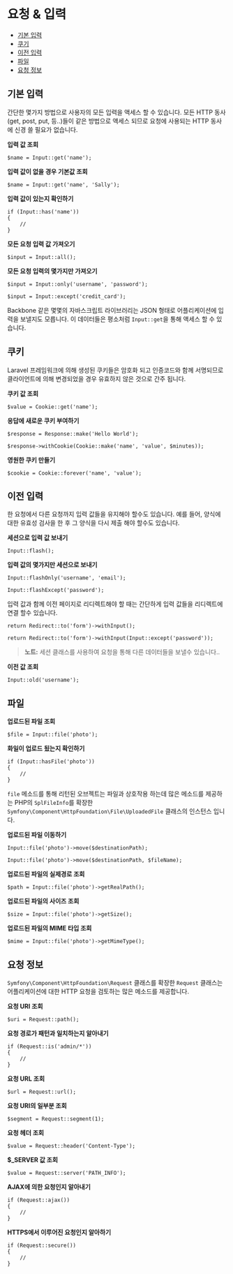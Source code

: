# 요청 & 입력

- [기본 입력](#basic-input)
- [쿠기](#cookies)
- [이전 입력](#old-input)
- [파일](#files)
- [요청 정보](#request-information)

<a name="basic-input"></a>
## 기본 입력

간단한 몇가지 방법으로 사용자의 모든 입력을 액세스 할 수 있습니다. 모든 HTTP 동사(get, post, put, 등..)들이 같은 방법으로 액세스 되므로 요청에 사용되는 HTTP 동사에 신경 쓸 필요가 없습니다.

**입력 값 조회**

	$name = Input::get('name');

**입력 값이 없을 경우 기본값 조회**

	$name = Input::get('name', 'Sally');

**입력 값이 있는지 확인하기**

	if (Input::has('name'))
	{
		//
	}

**모든 요청 입력 값 가져오기**

	$input = Input::all();

**모든 요청 입력의 몇가지만 가져오기**

	$input = Input::only('username', 'password');

	$input = Input::except('credit_card');

Backbone 같은 몇몇의 자바스크립트 라이브러리는 JSON 형태로 어플리케이션에 입력을 보낼지도 모릅니다. 이 데이터들은 평소처럼 `Input::get`을 통해 액세스 할 수 있습니다.

<a name="cookies"></a>
## 쿠키

Laravel 프레임워크에 의해 생성된 쿠키들은 암호화 되고 인증코드와 함께 서명되므로 클라이언트에 의해 변경되었을 경우 유효하지 않은 것으로 간주 됩니다.

**쿠키 값 조회**

	$value = Cookie::get('name');

**응답에 새로운 쿠키 부여하기**

	$response = Response::make('Hello World');

	$response->withCookie(Cookie::make('name', 'value', $minutes));

**영원한 쿠키 만들기**

	$cookie = Cookie::forever('name', 'value');

<a name="old-input"></a>
## 이전 입력

한 요청에서 다른 요청까지 입력 값들을 유지해야 할수도 있습니다. 예를 들어, 양식에 대한 유효성 검사을 한 후 그 양식을 다시 제출 해야 할수도 있습니다.

**세션으로 입력 값 보내기**

	Input::flash();

**입력 값의 몇가지만 세션으로 보내기**

	Input::flashOnly('username', 'email');

	Input::flashExcept('password');

입력 값과 함께 이전 페이지로 리디렉트해야 할 때는 간단하게 입력 값들을 리디렉트에 연결 할수 있습니다.

	return Redirect::to('form')->withInput();

	return Redirect::to('form')->withInput(Input::except('password'));

> **노트:** 세션 클래스를 사용하여 요청을 통해 다른 데이터들을 보낼수 있습니다..

**이전 값 조회**

	Input::old('username');

<a name="files"></a>
## 파일

**업로드된 파일 조회**

	$file = Input::file('photo');

**화일이 업로드 됬는지 확인하기**

	if (Input::hasFile('photo'))
	{
		//
	}

`file` 메소드를 통해 리턴된 오브젝트는 파일과 상호작용 하는데 많은 메소드를 제공하는 PHP의 `SplFileInfo`를 확장한 `Symfony\Component\HttpFoundation\File\UploadedFile` 클래스의 인스턴스 입니다.

**업로드된 파일 이동하기**

	Input::file('photo')->move($destinationPath);

	Input::file('photo')->move($destinationPath, $fileName);

**업로드된 파일의 실제경로 조회**

	$path = Input::file('photo')->getRealPath();

**업로드된 파일의 사이즈 조회**

	$size = Input::file('photo')->getSize();

**업로드된 파일의 MIME 타입 조회**

	$mime = Input::file('photo')->getMimeType();

<a name="request-information"></a>
## 요청 정보

`Symfony\Component\HttpFoundation\Request` 클래스를 확장한 `Request` 클래스는  어플리케이션에 대한 HTTP 요청을 검토하는 많은 메소드를 제공합니다.

**요청 URI 조회**

	$uri = Request::path();

**요청 경로가 패턴과 일치하는지 알아내기**

	if (Request::is('admin/*'))
	{
		//
	}

**요청 URL 조회**

	$url = Request::url();

**요청 URI의 일부분 조회**

	$segment = Request::segment(1);

**요청 헤더 조회**

	$value = Request::header('Content-Type');

**$_SERVER 값 조회**

	$value = Request::server('PATH_INFO');

**AJAX에 의한 요청인지 알아내기**

	if (Request::ajax())
	{
		//
	}

**HTTPS에서 이루어진 요청인지 알아하기**

	if (Request::secure())
	{
		//
	}
